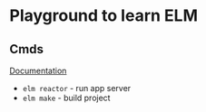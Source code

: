 # Playground to learn ELM
## Cmds
[Documentation](https://guide.elm-lang.org/install.html) 

* `elm reactor` - run app server
* `elm make` - build project